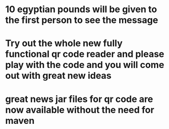 # 10 egyptian pounds will be given to the first person to see the message
# Try out the whole new fully functional qr code reader and please play with the code and you will come out with great new ideas
# great news jar files for qr code are now available without the need for maven
